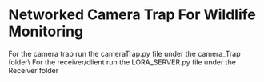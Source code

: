 # Networked Camera Trap For Wildlife Monitoring
For the camera trap run the cameraTrap.py file under the camera_Trap folder\\
For the receiver/client run the LORA_SERVER.py file under the Receiver folder
